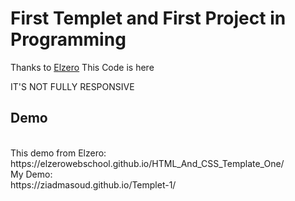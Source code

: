 <h1>First Templet and First Project in Programming </h1>
<p>Thanks to <a href="https://elzero.org/">Elzero</a> This Code is here</p>
IT'S NOT FULLY RESPONSIVE 
<h2>Demo</h2>
<br>
This demo from Elzero:
<br>
https://elzerowebschool.github.io/HTML_And_CSS_Template_One/
<br>
My Demo:
<br>
https://ziadmasoud.github.io/Templet-1/
